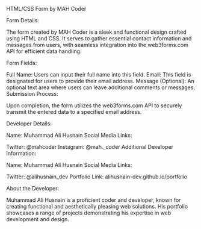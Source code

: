 HTML/CSS Form by MAH Coder

Form Details:

The form created by MAH Coder is a sleek and functional design crafted using HTML and CSS. It serves to gather essential contact information and messages from users, with seamless integration into the web3forms.com API for efficient data handling.

Form Fields:

Full Name: Users can input their full name into this field.
Email: This field is designated for users to provide their email address.
Message (Optional): An optional text area where users can leave additional comments or messages.
Submission Process:

Upon completion, the form utilizes the web3forms.com API to securely transmit the entered data to a specified email address.

Developer Details:

Name: Muhammad Ali Husnain
Social Media Links:

Twitter: @mahcoder
Instagram: @mah._coder
Additional Developer Information:

Name: Muhammad Ali Husnain
Social Media Links:

Twitter: @alihusnain_dev
Portfolio Link: alihusnain-dev.github.io/portfolio

About the Developer:

Muhammad Ali Husnain is a proficient coder and developer, known for creating functional and aesthetically pleasing web solutions. His portfolio showcases a range of projects demonstrating his expertise in web development and design.
